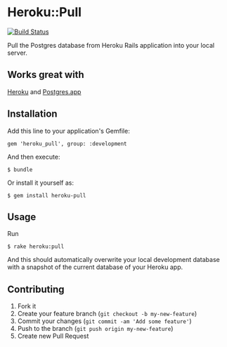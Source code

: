# Heroku::Pull

[![Build Status](https://travis-ci.org/dabit/heroku_pull.png?branch=master)](https://travis-ci.org/dabit/heroku_pull)

Pull the Postgres database from Heroku Rails application into your local server.

## Works great with

[Heroku][1] and [Postgres.app][2]

## Installation

Add this line to your application's Gemfile:

    gem 'heroku_pull', group: :development

And then execute:

    $ bundle

Or install it yourself as:

    $ gem install heroku-pull

## Usage

Run

    $ rake heroku:pull

And this should automatically overwrite your local development database
with a snapshot of the current database of your Heroku app.

## Contributing

1. Fork it
2. Create your feature branch (`git checkout -b my-new-feature`)
3. Commit your changes (`git commit -am 'Add some feature'`)
4. Push to the branch (`git push origin my-new-feature`)
5. Create new Pull Request


[1]: http://heroku.com
[2]: http://postgresapp.com
